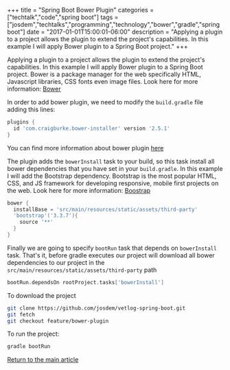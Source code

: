 +++
title = "Spring Boot Bower Plugin"
categories = ["techtalk","code","spring boot"]
tags = ["josdem","techtalks","programming","technology","bower","gradle","spring boot"]
date = "2017-01-01T15:00:01-06:00"
description = "Applying a plugin to a project allows the plugin to extend the project's capabilities. In this example I will apply Bower plugin to a Spring Boot project."
+++

Applying a plugin to a project allows the plugin to extend the project's capabilities. In this example I will apply Bower plugin to a Spring Boot project. Bower is a package manager for the web specifically HTML, Javascript libraries, CSS fonts even image files. Look here for more information: [Bower](https://bower.io/)

In order to add bower plugin, we need to modify the `build.gradle` file adding this lines:

```groovy
plugins {
  id 'com.craigburke.bower-installer' version '2.5.1'
}
```

You can find more information about bower plugin [here](https://github.com/craigburke/bower-installer-gradle)

The plugin adds the `bowerInstall` task to your build, so this task install all bower dependencies that you have set in your `build.gradle`. In this example I will add the Bootstrap dependency. Bootstrap is the most popular HTML, CSS, and JS framework for developing responsive, mobile first projects on the web. Look here for more information: [Boostrap](http://getbootstrap.com/)

```groovy
bower {
  installBase = 'src/main/resources/static/assets/third-party'
  'bootstrap'('3.3.7'){
    source '**'
  }
}
```

Finally we are going to specify `bootRun` task that depends on `bowerInstall` task. That's it, before gradle executes our project will download all bower dependencies to our project in the `src/main/resources/static/assets/third-party` path


```groovy
bootRun.dependsOn rootProject.tasks['bowerInstall']
```

To download the project

```bash
git clone https://github.com/josdem/vetlog-spring-boot.git
git fetch
git checkout feature/bower-plugin
```

To run the project:

```bash
gradle bootRun
```

[Return to the main article](/techtalk/spring#Spring_Boot)
